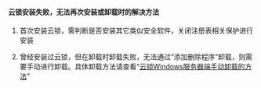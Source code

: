 #### 云锁安装失败，无法再次安装或卸载时的解决方法

1.  首次安装云锁，需判断是否安装其它类似安全软件，关闭注册表相关保护进行安装

2.  曾经安装过云锁，但在卸载时卸载失败，无法通过“添加删除程序”卸载，则需要手动进行卸载。具体卸载方法请查看“[云锁Windows服务器端手动卸载的方法](/FAQ/question_10.md)” 